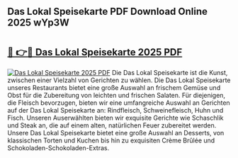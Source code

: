 ## Das Lokal Speisekarte PDF Download Online 2025 wYp3W

# <h2><a href="http://gc5gsxs.nevu.top/?p=Das+Lokal+Speisekarte">🔗 👉🔴 Das Lokal Speisekarte 2025 PDF</a></h2>

[![Das Lokal Speisekarte 2025 PDF](https://i.imgur.com/dBaPXMq.png)](http://gc5gsxs.nevu.top/?p=Das+Lokal+Speisekarte)
Die Das Lokal Speisekarte ist die Kunst, zwischen einer Vielzahl von Gerichten zu wählen. Die Das Lokal Speisekarte unseres Restaurants bietet eine große Auswahl an frischem Gemüse und Obst für die Zubereitung von leichten und frischen Salaten. Für diejenigen, die Fleisch bevorzugen, bieten wir eine umfangreiche Auswahl an Gerichten auf der Das Lokal Speisekarte an: Rindfleisch, Schweinefleisch, Huhn und Fisch. Unseren Auserwählten bieten wir exquisite Gerichte wie Schaschlik und Steak an, die auf einem alten, natürlichen Feuer zubereitet werden. Unsere Das Lokal Speisekarte bietet eine große Auswahl an Desserts, von klassischen Torten und Kuchen bis hin zu exquisiten Crème Brûlée und Schokoladen-Schokoladen-Extras.
